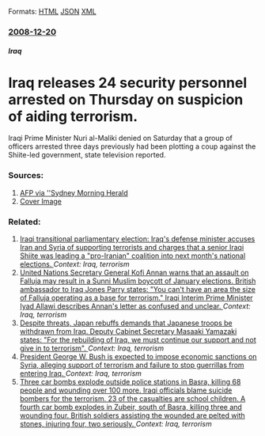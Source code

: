
Formats: [HTML](/news/2008/12/20/iraq-releases-24-security-personnel-arrested-on-thursday-on-suspicion-of-aiding-terrorism.html)  [JSON](/news/2008/12/20/iraq-releases-24-security-personnel-arrested-on-thursday-on-suspicion-of-aiding-terrorism.json)  [XML](/news/2008/12/20/iraq-releases-24-security-personnel-arrested-on-thursday-on-suspicion-of-aiding-terrorism.xml)  

### [2008-12-20](/news/2008/12/20/index.md)

##### Iraq
#  Iraq releases 24 security personnel arrested on Thursday on suspicion of aiding terrorism. 

Iraqi Prime Minister Nuri al-Maliki denied on Saturday that a group of officers arrested three days previously had been plotting a coup against the Shiite-led government, state television reported.


### Sources:

1. [AFP via ''Sydney Morning Herald](http://news.smh.com.au/world/iraq-pm-denies-arrested-officers-were-plotting-a-coup-20081220-72qa.html)
1. [Cover Image](http://images.smh.com.au/2014/02/12/5155383/FAIRFAX-logo.jpg)

### Related:

1. [ Iraqi transitional parliamentary election: Iraq's defense minister accuses Iran and Syria of supporting terrorists and charges that a senior Iraqi Shiite was leading a "pro-Iranian" coalition into next month's national elections. ](/news/2004/12/15/iraqi-transitional-parliamentary-election-iraq-s-defense-minister-accuses-iran-and-syria-of-supporting-terrorists-and-charges-that-a-senio.md) _Context: Iraq, terrorism_
2. [ United Nations Secretary General Kofi Annan warns that an assault on Falluja may result in a Sunni Muslim boycott of January elections. British ambassador to Iraq Jones Parry states: "You can't have an area the size of Falluja operating as a base for terrorism." Iraqi Interim Prime Minister Iyad Allawi describes Annan's letter as confused and unclear. ](/news/2004/11/5/united-nations-secretary-general-kofi-annan-warns-that-an-assault-on-falluja-may-result-in-a-sunni-muslim-boycott-of-january-elections-bri.md) _Context: Iraq, terrorism_
3. [ Despite threats, Japan rebuffs demands that Japanese troops be withdrawn from Iraq. Deputy Cabinet Secretary Masaaki Yamazaki states: "For the rebuilding of Iraq, we must continue our support and not give in to terrorism". ](/news/2004/07/21/despite-threats-japan-rebuffs-demands-that-japanese-troops-be-withdrawn-from-iraq-deputy-cabinet-secretary-masaaki-yamazaki-states-for.md) _Context: Iraq, terrorism_
4. [ President George W. Bush is expected to impose economic sanctions on Syria, alleging support of terrorism and failure to stop guerrillas from entering Iraq. ](/news/2004/05/10/president-george-w-bush-is-expected-to-impose-economic-sanctions-on-syria-alleging-support-of-terrorism-and-failure-to-stop-guerrillas-fr.md) _Context: Iraq, terrorism_
5. [ Three car bombs explode outside police stations in Basra, killing 68 people and wounding over 100 more. Iraqi officials blame suicide bombers for the terrorism. 23 of the casualties are school children. A fourth car bomb explodes in Zubeir, south of Basra, killing three and wounding four. British soldiers assisting the wounded are pelted with stones, injuring four, two seriously. ](/news/2004/04/21/three-car-bombs-explode-outside-police-stations-in-basra-killing-68-people-and-wounding-over-100-more-iraqi-officials-blame-suicide-bombe.md) _Context: Iraq, terrorism_
